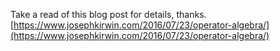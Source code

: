 Take a read of this blog post for details, thanks.     
[https://www.josephkirwin.com/2016/07/23/operator-algebra/](https://www.josephkirwin.com/2016/07/23/operator-algebra/)
